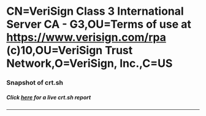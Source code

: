 # CN=VeriSign Class 3 International Server CA - G3,OU=Terms of use at https://www.verisign.com/rpa (c)10,OU=VeriSign Trust Network,O=VeriSign\, Inc.,C=US
### Snapshot of crt.sh
##### Click [here](https://crt.sh/?serial=1AD5D45688E1C0E4E4690E1B4CA6E511) for a live crt.sh report

---
